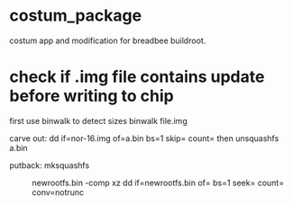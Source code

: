 # costum_package
costum app and modification for breadbee buildroot.
# check if .img file contains update before writing to chip
first use binwalk to detect sizes
binwalk file.img

carve out:
dd if=nor-16.img of=a.bin bs=1 skip=<offset> count=<img size>
then unsquashfs a.bin

putback:
mksquashfs <dir name> newrootfs.bin -comp xz
dd if=newrootfs.bin of=<out file.bin> bs=1 seek=<offset> count=<img size> conv=notrunc 



